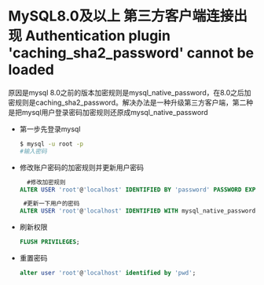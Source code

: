 # MySQL8.0及以上 第三方客户端连接出现 Authentication plugin 'caching_sha2_password' cannot be loaded


<!--more-->

原因是mysql 8.0之前的版本加密规则是mysql_native_password，在8.0之后加密规则是caching_sha2_password。解决办法是一种升级第三方客户端，第二种是把mysql用户登录密码加密规则还原成mysql_native_password

- 第一步先登录mysql 

  ````bash
  $ mysql -u root -p
  #输入密码
  ````

- 修改账户密码的加密规则并更新用户密码

  ````sql
    #修改加密规则 
  ALTER USER 'root'@'localhost' IDENTIFIED BY 'password' PASSWORD EXPIRE NEVER; 
  
   #更新一下用户的密码 
  ALTER USER 'root'@'localhost' IDENTIFIED WITH mysql_native_password BY 'password';  
  ````

- 刷新权限

  ```sql
  FLUSH PRIVILEGES; 
  ```

- 重置密码

  ````sql
  alter user 'root'@'localhost' identified by 'pwd';
  ````

  

